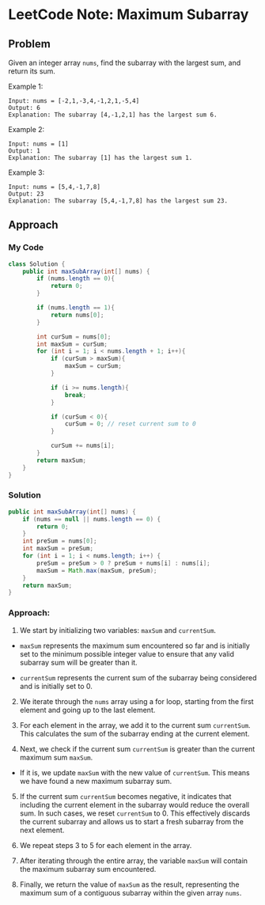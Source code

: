 # LeetCode Note: Maximum Subarray

## Problem 

Given an integer array `nums`, find the subarray with the largest sum, and return its sum.

 

Example 1:
```
Input: nums = [-2,1,-3,4,-1,2,1,-5,4]
Output: 6
Explanation: The subarray [4,-1,2,1] has the largest sum 6.
```

Example 2:
```
Input: nums = [1]
Output: 1
Explanation: The subarray [1] has the largest sum 1.
```

Example 3:
```
Input: nums = [5,4,-1,7,8]
Output: 23
Explanation: The subarray [5,4,-1,7,8] has the largest sum 23.
```


## Approach

### My Code

```java
class Solution {
    public int maxSubArray(int[] nums) {
        if (nums.length == 0){
            return 0;
        }

        if (nums.length == 1){
            return nums[0];
        }

        int curSum = nums[0];
        int maxSum = curSum;
        for (int i = 1; i < nums.length + 1; i++){
            if (curSum > maxSum){
                maxSum = curSum;
            }

            if (i >= nums.length){
                break;
            }

            if (curSum < 0){
                curSum = 0; // reset current sum to 0
            }

            curSum += nums[i];
        }
        return maxSum;
    }
}
```

### Solution

```java
public int maxSubArray(int[] nums) {
    if (nums == null || nums.length == 0) {
        return 0;
    }
    int preSum = nums[0];
    int maxSum = preSum;
    for (int i = 1; i < nums.length; i++) {
        preSum = preSum > 0 ? preSum + nums[i] : nums[i];
        maxSum = Math.max(maxSum, preSum);
    }
    return maxSum;
}
```

### Approach:

1. We start by initializing two variables: `maxSum` and `currentSum`.

* `maxSum` represents the maximum sum encountered so far and is initially set to the minimum possible integer value to ensure that any valid subarray sum will be greater than it.

* `currentSum` represents the current sum of the subarray being considered and is initially set to 0.

2. We iterate through the `nums` array using a for loop, starting from the first element and going up to the last element.

3. For each element in the array, we add it to the current sum `currentSum`. This calculates the sum of the subarray ending at the current element.

4. Next, we check if the current sum `currentSum` is greater than the current maximum sum `maxSum`.

* If it is, we update `maxSum` with the new value of `currentSum`. This means we have found a new maximum subarray sum.

5. If the current sum `currentSum` becomes negative, it indicates that including the current element in the subarray would reduce the overall sum. In such cases, we reset `currentSum` to 0. This effectively discards the current subarray and allows us to start a fresh subarray from the next element.

6. We repeat steps 3 to 5 for each element in the array.

7. After iterating through the entire array, the variable `maxSum` will contain the maximum subarray sum encountered.

8. Finally, we return the value of `maxSum` as the result, representing the maximum sum of a contiguous subarray within the given array `nums`.